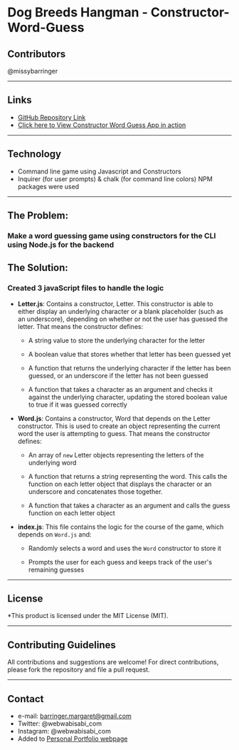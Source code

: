 # Dog Breeds Hangman - Constructor-Word-Guess

## Contributors
@missybarringer
____________________________________
## Links
* [GitHub Repository Link](https://github.com/missybarringer/Constructor-Word-Guess.git)
* [Click here to View Constructor Word Guess App in action](http://www.webwabisabi.com/assets/media/CWG.mp4)
____________________________________
## Technology
* Command line game using Javascript and Constructors
* Inquirer (for user prompts) & chalk (for command line colors) NPM packages were used
____________________________________

## The Problem:
### Make a word guessing game using constructors for the CLI using Node.js for the backend

## The Solution:
### Created 3 javaScript files to handle the logic
* **Letter.js**: Contains a constructor, Letter. This constructor is able to either display an underlying character or a blank placeholder (such as an underscore), depending on whether or not the user has guessed the letter. That means the constructor defines:

  * A string value to store the underlying character for the letter

  * A boolean value that stores whether that letter has been guessed yet

  * A function that returns the underlying character if the letter has been guessed, or an underscore if the letter has not been guessed

  * A function that takes a character as an argument and checks it against the underlying character, updating the stored boolean value to true if it was guessed correctly

* **Word.js**: Contains a constructor, Word that depends on the Letter constructor. This is used to create an object representing the current word the user is attempting to guess. That means the constructor defines:

  * An array of `new` Letter objects representing the letters of the underlying word

  * A function that returns a string representing the word. This calls the function on each letter object that displays the character or an underscore and concatenates those together.

  * A function that takes a character as an argument and calls the guess function on each letter object

* **index.js**: This file contains the logic for the course of the game, which depends on `Word.js` and:

  * Randomly selects a word and uses the `Word` constructor to store it

  * Prompts the user for each guess and keeps track of the user's remaining guesses
____________________________________
## License
*This product is licensed under the MIT License (MIT).
____________________________________
## Contributing Guidelines
All contributions and suggestions are welcome!
For direct contributions, please fork the repository and file a pull request.
____________________________________
## Contact
* e-mail: barringer.margaret@gmail.com
* Twitter: @webwabisabi_com
* Instagram: @webwabisabi_com
* Added to [Personal Portfolio webpage](https://missybarringer.github.io/)